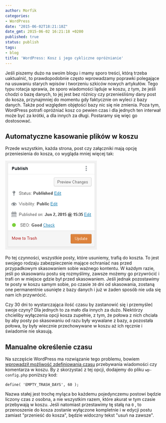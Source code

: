 ```yaml
---
author: Morfik
categories:
- WordPress
date: "2015-06-02T18:21:18Z"
date_gmt: 2015-06-02 16:21:18 +0200
published: true
status: publish
tags:
- blog
title: 'WordPress: Kosz i jego cykliczne opróżnianie'
---
```


Jeśli piszemy dużo na swoim blogu i mamy sporo treści, którą trzeba uaktualnić, to prawdopodobnie
często wprowadzamy poprawki polegające na usuwaniu starych wpisów i tworzeniu szkiców nowych
artykułów. Tego typu rotacja sprawia, że sporo wiadomości ląduje w koszu, z tym, że jeśli chodzi o
bazę danych, to jej jest bez różnicy czy przenieśliśmy dany post do kosza, przynajmniej do momentu
gdy faktycznie on wyleci z bazy danych. Także pod względem objętości bazy nic się nie zmienia. Poza
tym, WordPress potrafi opróżniać kosz co pewien czas i dla jednych ten interwał może być za krótki,
a dla innych za długi. Postaramy się więc go dostosować.

<!--more-->
## Automatyczne kasowanie plików w koszu

Przede wszystkim, każda strona, post czy załączniki mają opcję przeniesienia do kosza, co wygląda
mniej więcej tak:

![](/img/2015/06/1.wordpress-kosz.png#small)

Po tej czynności, wszystkie posty, które usuniemy, trafią do koszta. To jest swojego rodzaju
zabezpieczenie mające ochraniać nas przed przypadkowym skasowaniem sobie ważnego kontentu. W każdym
razie, jeśli po skasowaniu postu się rozmyślimy, zawsze możemy go przywrócić i trafi on w miejsce
gdzie był przed skasowaniem. Jeśli jednak pozostawimy te posty w koszu samym sobie, po czasie `30`
dni od skasowania, zostaną one permanentnie usunięte z bazy danych i już w żaden sposób nie uda się
nam ich przywrócić.

Czy 30 dni to wystarczająca ilość czasu by zastanowić się i przemyśleć swoje czyny? Dla jednych to
za mało dla innych za dużo. Niektórzy chcieliby wyłączenia opcji kosza zupełnie, z tym, że połowa z
nich chciała by aby posty po skasowaniu od razu były wywalane z bazy, a pozostała połowa, by były
wiecznie przechowywane w koszu aż ich ręcznie i świadomie nie skasują.

## Manualne określenie czasu

Na szczęście WordPress ma rozwiązanie tego problemu, bowiem [wprowadził możliwość zdefiniowania
czasu](https://codex.wordpress.org/Trash_status) przebywania wiadomości czy komentarza w koszu. By z
skorzystać z tej opcji, dodajemy do pliku `wp-config.php` poniższy kod:

    define( 'EMPTY_TRASH_DAYS', 60 );

Nazwa stałej jest trochę myląca bo każdemu pojedynczemu postowi będzie liczony czas z osobna, a nie
wszystkim razem, które akurat w tym czasie przebywają w koszu. Jeśli natomiast przestawimy tę stałą
na `0` , to przenoszenie do kosza zostanie wyłączone kompletnie i w edycji postu zamiast "przenieść
do kosza", będzie widoczny tekst "usuń na zawsze".
